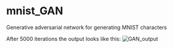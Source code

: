 # mnist_GAN
Generative adversarial network for generating MNIST characters

After 5000 iterations the output looks like this:
![GAN_output](https://user-images.githubusercontent.com/11337088/55765959-5612f300-5a40-11e9-9675-e53ee659ea55.png)
